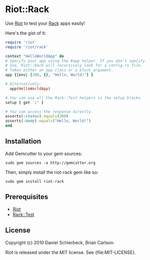 # Riot::Rack

Use [Riot](http://github.com/thumblemonks/riot/) to test your [Rack](http://rack.rubyforge.org/)
apps easily!

Here's the gist of it:

```ruby
require 'riot'
require 'riot/rack'

context "HelloWorldApp" do
# Specify your app using the #app helper. If you don't specify
# one, Riot::Rack will recursively look for a config.ru file.
# Takes either an app class or a block argument.
app {|env| [200, {}, "Hello, World!"] }

# Alternatively:
  app(HelloWorldApp)

# You can use all the Rack::Test helpers in the setup blocks.
setup { get '/' }

# You can access the response directly.
asserts(:status).equals(200)
asserts(:body).equals("Hello, World!")
end
```

## Installation

Add Gemcutter to your gem sources:

    sudo gem sources -a http://gemcutter.org

Then, simply install the riot-rack gem like so:

    sudo gem install riot-rack


## Prerequisites

- [Riot](http://github.com/thumblemonks/riot)
- [Rack::Test](http://github.com/brynary/rack-test)


## License

Copyright (c) 2010 Daniel Schierbeck, Brian Carlson.

Riot is released under the MIT license. See {file:MIT-LICENSE}.
